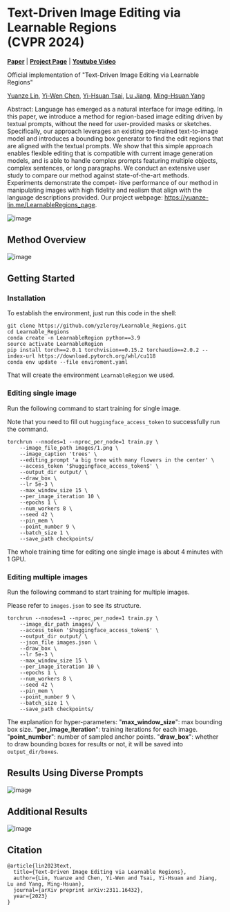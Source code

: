 # Text-Driven Image Editing via Learnable Regions <br /> (CVPR 2024)

**[Paper](https://arxiv.org/abs/2311.16432)** | **[Project Page](https://yuanze-lin.me/LearnableRegions_page/)** | **[Youtube Video](https://www.youtube.com/watch?v=FpMWRXFraK8&feature=youtu.be)**

Official implementation of "Text-Driven Image Editing via Learnable Regions" 

[Yuanze Lin](https://yuanze-lin.me/), [Yi-Wen Chen](https://wenz116.github.io/), [Yi-Hsuan Tsai](https://sites.google.com/site/yihsuantsai/), [Lu Jiang](http://www.lujiang.info/), [Ming-Hsuan Yang](https://faculty.ucmerced.edu/mhyang/)


Abstract: Language has emerged as a natural interface for image editing. In this paper, we introduce a method for region-based image editing driven by textual prompts, without the need for user-provided masks or sketches. Specifically, our approach leverages an existing pre-trained text-to-image model and introduces a bounding box generator to find the edit regions that are aligned with the textual prompts. We show that this simple approach enables flexible editing that is compatible with current image generation models, and is able to handle complex prompts featuring multiple objects, complex sentences, or long paragraphs. We conduct an extensive user study to compare our method against state-of-the-art methods. Experiments demonstrate the compet- itive performance of our method in manipulating images with high fidelity and realism that align with the language descriptions provided. Our project webpage: https://yuanze-lin.me/LearnableRegions_page.

![image](https://github.com/yuanze-lin/LearnableRegions/blob/main/assets/overview.png)


## Method Overview

![image](https://github.com/yuanze-lin/LearnableRegions/blob/main/assets/framework.png)

## Getting Started

### Installation
To establish the environment, just run this code in the shell:
```
git clone https://github.com/yzleroy/Learnable_Regions.git
cd Learnable_Regions
conda create -n LearnableRegion python==3.9
source activate LearnableRegion
pip install torch==2.0.1 torchvision==0.15.2 torchaudio==2.0.2 --index-url https://download.pytorch.org/whl/cu118
conda env update --file enviroment.yaml
```
That will create the environment ```LearnableRegion``` we used.

### Editing single image
Run the following command to start training for single image.

Note that you need to fill out ```huggingface_access_token``` to successfully run the command.
```
torchrun --nnodes=1 --nproc_per_node=1 train.py \
	--image_file_path images/1.png \
	--image_caption 'trees' \
	--editing_prompt 'a big tree with many flowers in the center' \
	--access_token '$huggingface_access_token$' \
	--output_dir output/ \
	--draw_box \
	--lr 5e-3 \
	--max_window_size 15 \
	--per_image_iteration 10 \
	--epochs 1 \
	--num_workers 8 \
	--seed 42 \
	--pin_mem \
	--point_number 9 \
	--batch_size 1 \
	--save_path checkpoints/ 
```
The whole training time for editing one single image is about 4 minutes with 1 GPU.

### Editing multiple images 
Run the following command to start training for multiple images.

Please refer to ```images.json``` to see its structure.
```
torchrun --nnodes=1 --nproc_per_node=1 train.py \
	--image_dir_path images/ \
	--access_token '$huggingface_access_token$' \
	--output_dir output/ \
	--json_file images.json \
	--draw_box \
	--lr 5e-3 \
	--max_window_size 15 \
	--per_image_iteration 10 \
	--epochs 1 \
	--num_workers 8 \
	--seed 42 \
	--pin_mem \
	--point_number 9 \
	--batch_size 1 \
	--save_path checkpoints/ 
```

The explanation for hyper-parameters:
"**max_window_size**": max bounding box size.
"**per_image_iteration**": training iterations for each image.
"**point_number**": number of sampled anchor points.
"**draw_box**": whether to draw bounding boxes for results or not, it will be saved into ```output_dir/boxes```.
 
## Results Using Diverse Prompts 

![image](https://github.com/yuanze-lin/LearnableRegions/blob/main/assets/results.png)

## Additional Results

![image](https://github.com/yuanze-lin/LearnableRegions/blob/main/assets/results2.png)



## Citation

```
@article{lin2023text,
  title={Text-Driven Image Editing via Learnable Regions},
  author={Lin, Yuanze and Chen, Yi-Wen and Tsai, Yi-Hsuan and Jiang, Lu and Yang, Ming-Hsuan},
  journal={arXiv preprint arXiv:2311.16432},
  year={2023}
}
```
